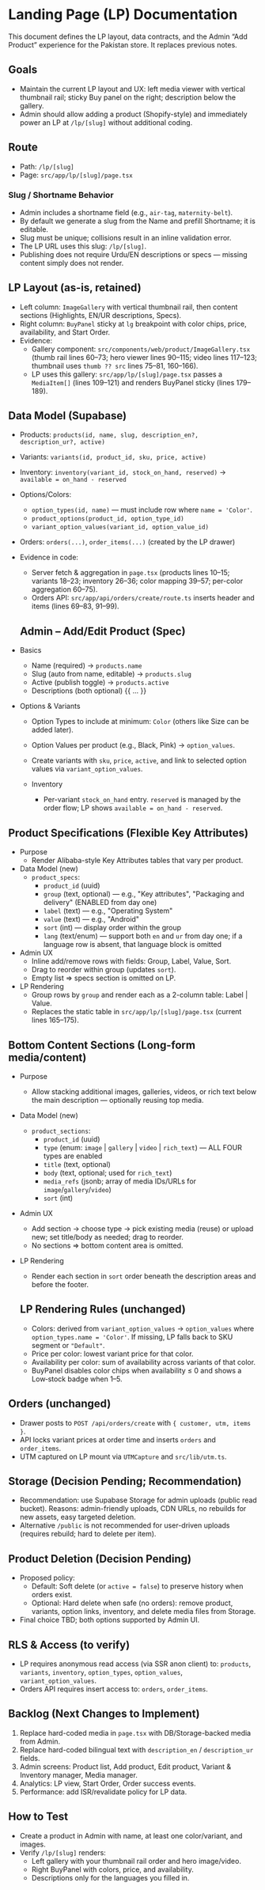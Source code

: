# Landing Page (LP) Documentation

This document defines the LP layout, data contracts, and the Admin “Add Product” experience for the Pakistan store. It replaces previous notes.

## Goals
- Maintain the current LP layout and UX: left media viewer with vertical thumbnail rail; sticky Buy panel on the right; description below the gallery.
- Admin should allow adding a product (Shopify-style) and immediately power an LP at `/lp/[slug]` without additional coding.

## Route
- Path: `/lp/[slug]`
- Page: `src/app/lp/[slug]/page.tsx`

### Slug / Shortname Behavior
- Admin includes a shortname field (e.g., `air-tag`, `maternity-belt`).
- By default we generate a slug from the Name and prefill Shortname; it is editable.
- Slug must be unique; collisions result in an inline validation error.
- The LP URL uses this slug: `/lp/[slug]`.
- Publishing does not require Urdu/EN descriptions or specs — missing content simply does not render.

## LP Layout (as-is, retained)
- Left column: `ImageGallery` with vertical thumbnail rail, then content sections (Highlights, EN/UR descriptions, Specs).
- Right column: `BuyPanel` sticky at `lg` breakpoint with color chips, price, availability, and Start Order.
- Evidence:
  - Gallery component: `src/components/web/product/ImageGallery.tsx` (thumb rail lines 60–73; hero viewer lines 90–115; video lines 117–123; thumbnail uses `thumb ?? src` lines 75–81, 160–166).
  - LP uses this gallery: `src/app/lp/[slug]/page.tsx` passes a `MediaItem[]` (lines 109–121) and renders BuyPanel sticky (lines 179–189).

## Data Model (Supabase)
- Products: `products(id, name, slug, description_en?, description_ur?, active)`
- Variants: `variants(id, product_id, sku, price, active)`
- Inventory: `inventory(variant_id, stock_on_hand, reserved)` → `available = on_hand - reserved`
- Options/Colors:
  - `option_types(id, name)` — must include row where `name = 'Color'`.
  - `product_options(product_id, option_type_id)`
  - `variant_option_values(variant_id, option_value_id)`
- Orders: `orders(...)`, `order_items(...)` (created by the LP drawer)
- Evidence in code:
  - Server fetch & aggregation in `page.tsx` (products lines 10–15; variants 18–23; inventory 26–36; color mapping 39–57; per-color aggregation 60–75).
  - Orders API: `src/app/api/orders/create/route.ts` inserts header and items (lines 69–83, 91–99).
  
  ## Admin – Add/Edit Product (Spec)
- Basics
  - Name (required) → `products.name`
  - Slug (auto from name, editable) → `products.slug`
  - Active (publish toggle) → `products.active`
  - Descriptions (both optional)
{{ ... }}
- Options & Variants
  - Option Types to include at minimum: `Color` (others like Size can be added later).
  - Option Values per product (e.g., Black, Pink) → `option_values`.
  - Create variants with `sku`, `price`, `active`, and link to selected option values via `variant_option_values`.

  - Inventory
    - Per-variant `stock_on_hand` entry. `reserved` is managed by the order flow; LP shows `available = on_hand - reserved`.

## Product Specifications (Flexible Key Attributes)
- Purpose
  - Render Alibaba-style Key Attributes tables that vary per product.
- Data Model (new)
  - `product_specs`:
    - `product_id` (uuid)
    - `group` (text, optional) — e.g., "Key attributes", "Packaging and delivery" (ENABLED from day one)
    - `label` (text) — e.g., "Operating System"
    - `value` (text) — e.g., "Android"
    - `sort` (int) — display order within the group
    - `lang` (text/enum) — support both `en` and `ur` from day one; if a language row is absent, that language block is omitted
- Admin UX
  - Inline add/remove rows with fields: Group, Label, Value, Sort.
  - Drag to reorder within group (updates `sort`).
  - Empty list ⇒ specs section is omitted on LP.
- LP Rendering
  - Group rows by `group` and render each as a 2-column table: Label | Value.
  - Replaces the static table in `src/app/lp/[slug]/page.tsx` (current lines 165–175).

## Bottom Content Sections (Long-form media/content)
- Purpose
  - Allow stacking additional images, galleries, videos, or rich text below the main description — optionally reusing top media.
- Data Model (new)
  - `product_sections`:
    - `product_id` (uuid)
    - `type` (enum: `image` | `gallery` | `video` | `rich_text`) — ALL FOUR types are enabled
    - `title` (text, optional)
    - `body` (text, optional; used for `rich_text`)
    - `media_refs` (jsonb; array of media IDs/URLs for `image`/`gallery`/`video`)
    - `sort` (int)
- Admin UX
  - Add section → choose type → pick existing media (reuse) or upload new; set title/body as needed; drag to reorder.
  - No sections ⇒ bottom content area is omitted.
- LP Rendering
  - Render each section in `sort` order beneath the description areas and before the footer.

  ## LP Rendering Rules (unchanged)
  - Colors: derived from `variant_option_values` → `option_values` where `option_types.name = 'Color'`. If missing, LP falls back to SKU segment or `"Default"`.
  - Price per color: lowest variant price for that color.
  - Availability per color: sum of availability across variants of that color.
  - BuyPanel disables color chips when availability ≤ 0 and shows a Low‑stock badge when 1–5.

## Orders (unchanged)
- Drawer posts to `POST /api/orders/create` with `{ customer, utm, items }`.
- API locks variant prices at order time and inserts `orders` and `order_items`.
- UTM captured on LP mount via `UTMCapture` and `src/lib/utm.ts`.
## Storage (Decision Pending; Recommendation)
- Recommendation: use Supabase Storage for admin uploads (public read bucket). Reasons: admin-friendly uploads, CDN URLs, no rebuilds for new assets, easy targeted deletion.
- Alternative `/public` is not recommended for user-driven uploads (requires rebuild; hard to delete per item).

## Product Deletion (Decision Pending)
- Proposed policy:
  - Default: Soft delete (or `active = false`) to preserve history when orders exist.
  - Optional: Hard delete when safe (no orders): remove product, variants, option links, inventory, and delete media files from Storage.
- Final choice TBD; both options supported by Admin UI.

## RLS & Access (to verify)
- LP requires anonymous read access (via SSR anon client) to: `products`, `variants`, `inventory`, `option_types`, `option_values`, `variant_option_values`.
- Orders API requires insert access to: `orders`, `order_items`.

## Backlog (Next Changes to Implement)
1) Replace hard-coded media in `page.tsx` with DB/Storage-backed media from Admin.
2) Replace hard-coded bilingual text with `description_en` / `description_ur` fields.
3) Admin screens: Product list, Add product, Edit product, Variant & Inventory manager, Media manager.
4) Analytics: LP view, Start Order, Order success events.
5) Performance: add ISR/revalidate policy for LP data.

## How to Test
- Create a product in Admin with name, at least one color/variant, and images.
- Verify `/lp/[slug]` renders:
  - Left gallery with your thumbnail rail order and hero image/video.
  - Right BuyPanel with colors, price, and availability.
  - Descriptions only for the languages you filled in.

